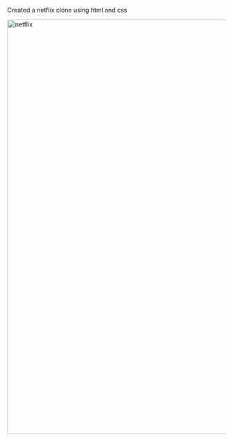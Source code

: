 Created a netflix clone using html and css

<img width="956" alt="netflix" src="https://github.com/tanishashah-0607/Netflix/assets/123662398/5bf7cf24-a892-421d-b375-049e47ce8675">
